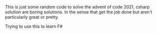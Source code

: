 This is just some random code to solve the advent of code 2021, csharp solution are boring solutions. In the sense that get the job done but aren't particularly great or pretty.

Trying to use this to learn F#
